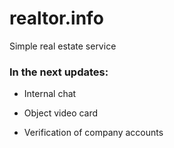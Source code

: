 # realtor.info
Simple real estate service


### In the next updates:
* Internal chat

* Object video card

* Verification of company accounts
